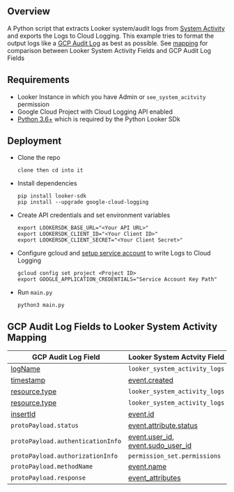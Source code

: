 ## Overview

A Python script that extracts Looker system/audit logs from [System Activity](https://docs.looker.com/admin-options/system-activity) and exports the Logs to Cloud Logging. This example tries to format the output logs like a [GCP Audit Log](https://cloud.google.com/logging/docs/audit/understanding-audit-logs) as best as possible. See [mapping](#gcp-audit-log-fields-to-looker-system-activity-mapping) for comparison between Looker System Activity Fields and GCP Audit Log Fields

## Requirements
- Looker Instance in which you have Admin or `see_system_acitvity` permission
- Google Cloud Project with Cloud Logging API enabled
- [Python 3.6+](https://github.com/looker-open-source/sdk-codegen/tree/main/python#sample-project-setup) which is required by the Python Looker SDk

## Deployment

- Clone the repo
  ```
  clone then cd into it
  ```

- Install dependencies 
  ```
  pip install looker-sdk
  pip install --upgrade google-cloud-logging
  ```

- Create API credentials and set environment variables
  ```
  export LOOKERSDK_BASE_URL="<Your API URL>"
  export LOOKERSDK_CLIENT_ID="<Your Client ID>"
  export LOOKERSDK_CLIENT_SECRET="<Your Client Secret>"
  ```

- Configure gcloud and [setup service account](https://cloud.google.com/logging/docs/reference/libraries#setting_up_authentication) to write Logs to Cloud Logging
  ```
  gcloud config set project <Project ID>
  export GOOGLE_APPLICATION_CREDENTIALS="Service Account Key Path"
  ```

- Run `main.py`
  ```
  python3 main.py
  ```


## GCP Audit Log Fields to Looker System Activity Mapping

| GCP Audit Log Field       | Looker System Actvity Field |
| -----------               | -----------                 |
| [logName](https://cloud.google.com/logging/docs/reference/v2/rest/v2/LogEntry#:~:text=Fields-,logName,-string) | `looker_system_activity_logs` |
| [timestamp](https://cloud.google.com/logging/docs/reference/v2/rest/v2/LogEntry#:~:text=reported%20the%20error.-,timestamp,-string) | [event.created](https://docs.looker.com/admin-options/tutorials/events#:~:text=for%20example%2C%20create_dashboard-,created,-Date%20and%20time) |
| [resource.type](https://cloud.google.com/logging/docs/reference/v2/rest/v2/MonitoredResource#:~:text=Fields-,type,-string)  | `looker_system_activity_logs`  |
| [resource.type](https://cloud.google.com/logging/docs/reference/v2/rest/v2/MonitoredResource#:~:text=Fields-,type,-string)  | `looker_system_activity_logs`  |
| [insertId](https://cloud.google.com/logging/docs/reference/v2/rest/v2/LogEntry#:~:text=is%20LogSeverity.DEFAULT.-,insertid,-string)  | [event.id](https://docs.looker.com/admin-options/tutorials/events#:~:text=Description-,id,-Unique%20numeric%20identifier)  |
| `protoPayload.status` | [event.attribute.status](https://docs.looker.com/admin-options/tutorials/events#:~:text=Trigger-,Attributes,-add_external_email_to_scheduled_task) |
| `protoPayload.authenticationInfo`  | [event.user_id](https://docs.looker.com/admin-options/tutorials/events#:~:text=of%20the%20event-,user_id,-Unique%20numeric%20ID), [event.sudo_user_id](https://docs.looker.com/admin-options/tutorials/events#:~:text=for%20example%2C%20dashboard-,sudo_user_id,-Unique%20numeric%20ID)  |
| `protoPayload.authorizationInfo`  | `permission_set.permissions`  |
| `protoPayload.methodName`  | [event.name](https://docs.looker.com/admin-options/tutorials/events#:~:text=triggered%20the%20event-,name,-Name%20of%20the) |
| `protoPayload.response` | [event_attributes](https://docs.looker.com/admin-options/tutorials/events#:~:text=Trigger-,Attributes,-add_external_email_to_scheduled_task) |
